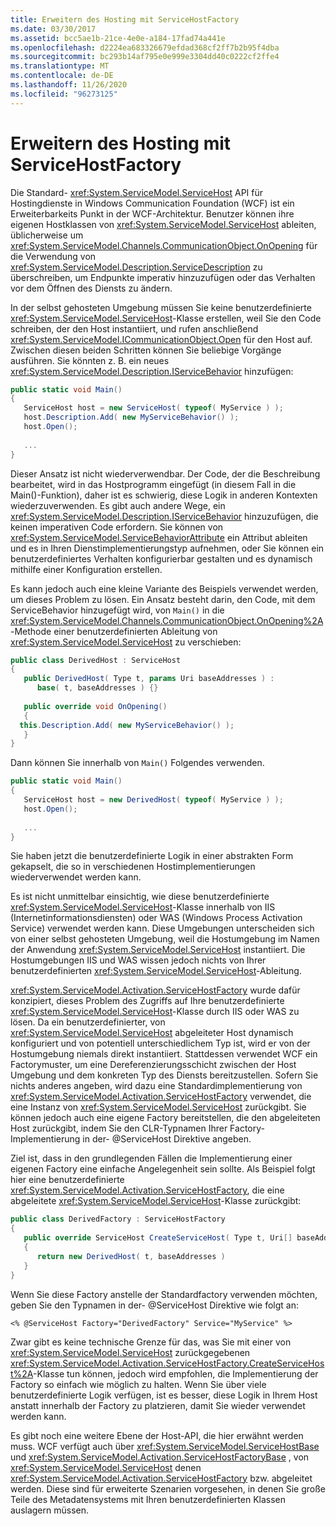 ```yaml
---
title: Erweitern des Hosting mit ServiceHostFactory
ms.date: 03/30/2017
ms.assetid: bcc5ae1b-21ce-4e0e-a184-17fad74a441e
ms.openlocfilehash: d2224ea683326679efdad368cf2ff7b2b95f4dba
ms.sourcegitcommit: bc293b14af795e0e999e3304dd40c0222cf2ffe4
ms.translationtype: MT
ms.contentlocale: de-DE
ms.lasthandoff: 11/26/2020
ms.locfileid: "96273125"
---
```

# <a name="extending-hosting-using-servicehostfactory"></a>Erweitern des Hosting mit ServiceHostFactory

Die Standard- <xref:System.ServiceModel.ServiceHost> API für Hostingdienste in Windows Communication Foundation (WCF) ist ein Erweiterbarkeits Punkt in der WCF-Architektur. Benutzer können ihre eigenen Hostklassen von <xref:System.ServiceModel.ServiceHost> ableiten, üblicherweise um <xref:System.ServiceModel.Channels.CommunicationObject.OnOpening> für die Verwendung von <xref:System.ServiceModel.Description.ServiceDescription> zu überschreiben, um Endpunkte imperativ hinzuzufügen oder das Verhalten vor dem Öffnen des Diensts zu ändern.  
  
 In der selbst gehosteten Umgebung müssen Sie keine benutzerdefinierte <xref:System.ServiceModel.ServiceHost>-Klasse erstellen, weil Sie den Code schreiben, der den Host instantiiert, und rufen anschließend <xref:System.ServiceModel.ICommunicationObject.Open> für den Host auf. Zwischen diesen beiden Schritten können Sie beliebige Vorgänge ausführen. Sie könnten z.&#160;B. ein neues <xref:System.ServiceModel.Description.IServiceBehavior> hinzufügen:  
  
```csharp
public static void Main()  
{  
   ServiceHost host = new ServiceHost( typeof( MyService ) );  
   host.Description.Add( new MyServiceBehavior() );  
   host.Open();  
  
   ...  
}  
```  
  
 Dieser Ansatz ist nicht wiederverwendbar. Der Code, der die Beschreibung bearbeitet, wird in das Hostprogramm eingefügt (in diesem Fall in die Main()-Funktion), daher ist es schwierig, diese Logik in anderen Kontexten wiederzuverwenden. Es gibt auch andere Wege, ein <xref:System.ServiceModel.Description.IServiceBehavior> hinzuzufügen, die keinen imperativen Code erfordern. Sie können von <xref:System.ServiceModel.ServiceBehaviorAttribute> ein Attribut ableiten und es in Ihren Dienstimplementierungstyp aufnehmen, oder Sie können ein benutzerdefiniertes Verhalten konfigurierbar gestalten und es dynamisch mithilfe einer Konfiguration erstellen.  
  
 Es kann jedoch auch eine kleine Variante des Beispiels verwendet werden, um dieses Problem zu lösen. Ein Ansatz besteht darin, den Code, mit dem ServiceBehavior hinzugefügt wird, von `Main()` in die <xref:System.ServiceModel.Channels.CommunicationObject.OnOpening%2A>-Methode einer benutzerdefinierten Ableitung von <xref:System.ServiceModel.ServiceHost> zu verschieben:  
  
```csharp
public class DerivedHost : ServiceHost  
{  
   public DerivedHost( Type t, params Uri baseAddresses ) :  
      base( t, baseAddresses ) {}  
  
   public override void OnOpening()  
   {  
  this.Description.Add( new MyServiceBehavior() );  
   }  
}  
```  
  
 Dann können Sie innerhalb von `Main()` Folgendes verwenden.  
  
```csharp
public static void Main()  
{  
   ServiceHost host = new DerivedHost( typeof( MyService ) );  
   host.Open();  
  
   ...  
}  
```  
  
 Sie haben jetzt die benutzerdefinierte Logik in einer abstrakten Form gekapselt, die so in verschiedenen Hostimplementierungen wiederverwendet werden kann.  
  
 Es ist nicht unmittelbar einsichtig, wie diese benutzerdefinierte <xref:System.ServiceModel.ServiceHost>-Klasse innerhalb von IIS (Internetinformationsdiensten) oder WAS (Windows Process Activation Service) verwendet werden kann. Diese Umgebungen unterscheiden sich von einer selbst gehosteten Umgebung, weil die Hostumgebung im Namen der Anwendung <xref:System.ServiceModel.ServiceHost> instantiiert. Die Hostumgebungen IIS und WAS wissen jedoch nichts von Ihrer benutzerdefinierten <xref:System.ServiceModel.ServiceHost>-Ableitung.  
  
 <xref:System.ServiceModel.Activation.ServiceHostFactory> wurde dafür konzipiert, dieses Problem des Zugriffs auf Ihre benutzerdefinierte <xref:System.ServiceModel.ServiceHost>-Klasse durch IIS oder WAS zu lösen. Da ein benutzerdefinierter, von <xref:System.ServiceModel.ServiceHost> abgeleiteter Host dynamisch konfiguriert und von potentiell unterschiedlichem Typ ist, wird er von der Hostumgebung niemals direkt instantiiert. Stattdessen verwendet WCF ein Factorymuster, um eine Dereferenzierungsschicht zwischen der Host Umgebung und dem konkreten Typ des Diensts bereitzustellen. Sofern Sie nichts anderes angeben, wird dazu eine Standardimplementierung von <xref:System.ServiceModel.Activation.ServiceHostFactory> verwendet, die eine Instanz von <xref:System.ServiceModel.ServiceHost> zurückgibt. Sie können jedoch auch eine eigene Factory bereitstellen, die den abgeleiteten Host zurückgibt, indem Sie den CLR-Typnamen Ihrer Factory-Implementierung in der- @ServiceHost Direktive angeben.  
  
 Ziel ist, dass in den grundlegenden Fällen die Implementierung einer eigenen Factory eine einfache Angelegenheit sein sollte. Als Beispiel folgt hier eine benutzerdefinierte <xref:System.ServiceModel.Activation.ServiceHostFactory>, die eine abgeleitete <xref:System.ServiceModel.ServiceHost>-Klasse zurückgibt:  
  
```csharp
public class DerivedFactory : ServiceHostFactory  
{  
   public override ServiceHost CreateServiceHost( Type t, Uri[] baseAddresses )  
   {  
      return new DerivedHost( t, baseAddresses )  
   }  
}  
```  
  
 Wenn Sie diese Factory anstelle der Standardfactory verwenden möchten, geben Sie den Typnamen in der- @ServiceHost Direktive wie folgt an:  
  
`<% @ServiceHost Factory="DerivedFactory" Service="MyService" %>`  
  
 Zwar gibt es keine technische Grenze für das, was Sie mit einer von <xref:System.ServiceModel.ServiceHost> zurückgegebenen <xref:System.ServiceModel.Activation.ServiceHostFactory.CreateServiceHost%2A>-Klasse tun können, jedoch wird empfohlen, die Implementierung der Factory so einfach wie möglich zu halten. Wenn Sie über viele benutzerdefinierte Logik verfügen, ist es besser, diese Logik in Ihrem Host anstatt innerhalb der Factory zu platzieren, damit Sie wieder verwendet werden kann.  
  
 Es gibt noch eine weitere Ebene der Host-API, die hier erwähnt werden muss. WCF verfügt auch über <xref:System.ServiceModel.ServiceHostBase> und <xref:System.ServiceModel.Activation.ServiceHostFactoryBase> , von <xref:System.ServiceModel.ServiceHost> denen <xref:System.ServiceModel.Activation.ServiceHostFactory> bzw. abgeleitet werden. Diese sind für erweiterte Szenarien vorgesehen, in denen Sie große Teile des Metadatensystems mit Ihren benutzerdefinierten Klassen auslagern müssen.
